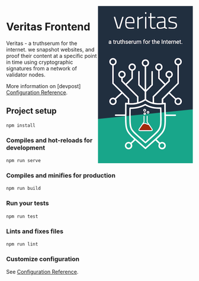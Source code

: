 <img width="256" src="logo.png" align="right" />

# Veritas Frontend
Veritas - a truthserum for the internet. we snapshot websites, and proof their content at a specific point in time using cryptographic signatures from a network of validator nodes.

More information on [devpost] [Configuration Reference](https://devpost.com/software/veritas-aspr4w/).

## Project setup
```
npm install
```

### Compiles and hot-reloads for development
```
npm run serve
```

### Compiles and minifies for production
```
npm run build
```

### Run your tests
```
npm run test
```

### Lints and fixes files
```
npm run lint
```

### Customize configuration
See [Configuration Reference](https://cli.vuejs.org/config/).
